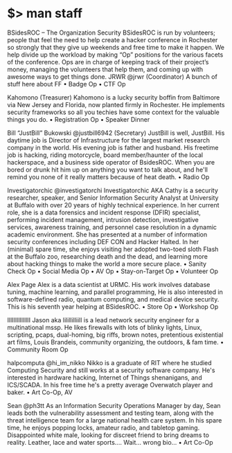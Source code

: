 
# $> man staff

BSidesROC – The Organization
Security BSidesROC is run by volunteers; people that feel the need to help create a hacker conference in Rochester so strongly that they give up weekends and free time to make it happen.
We help divide up the workload by making “Op” positions for the various facets of the conference. Ops are in charge of keeping track of their project’s money, managing the volunteers that help them, and coming up with awesome ways to get things done.
JRWR @jrwr (Coordinator)
A bunch of stuff here about FF
    • Badge Op
    • CTF Op

Kahomono (Treasurer)
Kahomono is a lucky security boffin from Baltimore via New Jersey and Florida, now planted firmly in Rochester.  He implements security frameworks so all you techies have some context for the valuable things you do.
    • Registration Op
    • Speaker Dinner

Bill “JustBill” Bukowski @justbill6942 (Secretary)
JustBill is well, JustBill.  His daytime job is Director of Infrastructure for the largest market research company in the world.  His evening job is father and husband.  His freetime job is hacking, riding motorcycle, board member/haunter of the local hackerspace, and a business side operator of BsidesROC.  When you are bored or drunk hit him up on anything you want to talk about, and he'll remind you none of it really matters because of heat death.
    • Radio Op

Investigatorchic @investigatorchi
Investigatorchic AKA Cathy is a security researcher, speaker, and Senior Information Security Analyst at University at Buffalo with over 20 years of highly technical experience. In her current role, she is a data forensics and incident response (DFIR) specialist, performing incident management, intrusion detection, investigative services, awareness training, and personnel case resolution in a dynamic academic environment. She has presented at a number of information security conferences including DEF CON and Hacker Halted. In her (minimal) spare time, she enjoys visiting her adopted two-toed sloth Flash at the Buffalo zoo, researching death and the dead, and learning more about hacking things to make the world a more secure place.
    • Sanity Check Op
    • Social Media Op
    • AV Op
    • Stay-on-Target Op
    • Volunteer Op

Alex Page
Alex is a data scientist at URMC. His work involves database tuning, machine learning, and parallel programming, He is also interested in software-defined radio, quantum computing, and medical device security.  This is his seventh year helping at BSidesROC.
    • Store Op
    • Workshop Op

IllIIIllIIllllI
Jason aka lilillilliill is a lead network security engineer for a multinational mssp. He likes firewalls with lots of blinky lights, Linux, scripting, pcaps, dual-homing, big riffs, brown notes, pretentious existential art films, Louis Brandeis, community organizing, the outdoors, & fam time.
    • Community Room Op

halpcomputa @hi_im_nikko
Nikko is a graduate of RIT where he studied Computing Security and still works at a security software company. He's interested in hardware hacking, Internet of Things shenanigans, and ICS/SCADA. In his free time he's a pretty average Overwatch player and baker.
    • Art Co-Op, AV

Sean @ph3tt
As an Information Security Operations Manager by day, Sean leads both the vulnerability assessment and testing team, along with the threat intelligence team for a large national health care system. In his spare time, he enjoys popping locks, amateur radio, and tabletop gaming. Disappointed white male, looking for discreet friend to bring dreams to reality. Leather, lace and water sports.... Wait... wrong bio...
    • Art Co-Op
